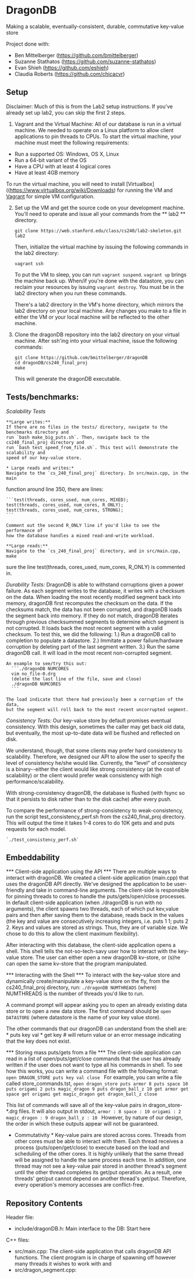 DragonDB
=========

Making a scalable, eventually-consistent, durable, commutative key-value store

Project done with:
  * Ben Mittelberger (https://github.com/bmittelberger)
  * Suzanne Stathatos (https://github.com/suzanne-stathatos)
  * Evan Shieh (https://github.com/eshieh)
  * Claudia Roberts (https://github.com/chicacvr)

## Setup ##

Disclaimer: Much of this is from the Lab2 setup instructions. If you've already set up
lab2, you can skip the first 2 steps.

1. Vagrant and the Virtual Machine: 
  All of our database is run in a virtual machine. We needed to operate on a Linux platform to 
  allow client applications to pin threads to CPUs. To start the virtual machine, your machine
  must meet the following requirements:
  * Run a supported OS: Windows, OS X, Linux
  * Run a 64-bit variant of the OS
  * Have a CPU with at least 4 logical cores
  * Have at least 4GB memory

  To run the virtual machine, you will need to install [Virtualbox]((https://www.virtualbox.org/wiki/Downloads)
  for running the VM and [Vagrant](https://www.vagrantup.com/downloads.html) for simple VM configuration. 

2. Set up the VM and get the source code on your development machine. You'll need to operate 
	and issue all your commands from the ** lab2 ** directory. 

	`git clone https://web.stanford.edu/class/cs240/lab2-skeleton.git lab2`

	Then, initialize the virtual machine by issuing the following commands in the lab2 directory:

    ```vagrant up    #this could take 10-15 minutes
    vagrant ssh
    ```

	To put the VM to sleep, you can run `vagrant suspend`. `vagrant up` brings the machine back up. 
	When/if you're done with the datastore, you can reclaim your resources by issuing `vagrant destroy`. 
	You must be in the lab2 directory when you run these commands.

	There's a lab2 directory in the VM's home directory, which mirrors the lab2 directory on your local 
	machine. Any changes you make to a file in either the VM or your local machine will be reflected
	to the other machine. 

3. Clone the dragonDB repository into the lab2 directory on your virtual machine. After ssh'ing into
   your virtual machine, issue the following commands:
     ```cd lab2
     git clone https://github.com/bmittelberger/dragonDB
     cd dragonDB/cs240_final_proj
     make
     ```

   This will generate the dragonDB executable.

## Tests/benchmarks: ##

  *Scalability Tests*

	**Large writes:**
	If there are no files in the tests/ directory, navigate to the benchmarks directory and 
	run `bash make_big_puts.sh`. Then, navigate back to the cs240_final_proj directory and 
	run `bash test_speed_from_file.sh`. This test will demonstrate the scalability and 
	speed of our key-value store. 

	* Large reads and writes:*
	Navigate to the `cs_240_final_proj` directory. In src/main.cpp, in the main 
  function around line 350, there are lines: 

    ```test(threads, cores_used, num_cores, MIXED);
    test(threads, cores_used, num_cores, R_ONLY);
    test(threads, cores_used, num_cores, STRONG);
    ```

    Comment out the second R_ONLY line if you'd like to see the performance of 
    how the database handles a mixed read-and-write workload.

	**Large reads:**
	Navigate to the `cs_240_final_proj` directory, and in src/main.cpp, make
  sure the line test(threads, cores_used, num_cores, R_ONLY) is commented
  in.

  *Durability Tests:*
  DragonDB is able to withstand corruptions given a power failure. As each segment
  writes to the database, it writes with a checksum on the data. When loading the most
  recently modified segment back into memory, dragonDB first recomputes the 
  checksum on the data. If the checksums match, the data has not been corrupted, 
  and dragonDB loads the segment back into memory. If they do not match, 
  dragonDB iterates through previous checksummed segments to determine which
  segment is not corrupted. It loads back the most recent segment with a valid 
  checksum. To test this, we did the following:
    1.) Run a dragonDB call to completion to populate a datastore.
    2.) Immitate a power failure/hardware corruption by deleting part 
        of the last segment written.
    3.) Run the same dragonDB call. It will load in the most recent
        non-corrupted segment.

    An example to see/try this out:
      ```./dragonDB NUMCORES
      vim no_file-0.drg
      (delete the last line of the file, save and close)
      ./dragonDB NUMCORES
      ```

    The load indicate that there had previously been a corruption of the data, 
    but the segment will roll back to the most recent uncorrupted segment.


  *Consistency Tests:*
  Our key-value store by default promises eventual consistency. With this design, 
  sometimes the caller may get back old data, but eventually, the most up-to-date 
  data will be flushed and reflected on disk.

  We understand, though, that some clients may prefer hard consistency to 
  scalability. Therefore, we designed our API to allow the user to specify 
  the level of consistency he/she would like. Currently, the "level" of 
  consistency is a binary--either the client would like strong consistency
  (at the cost of scalability) or the client would prefer weak
  consistency with high performance/scalability.

  With strong-consistency dragonDB, the database is flushed (with
  fsync so that it persists to disk rather than to the disk cache) after 
  every push.

  To compare the performance of strong-consistency to weak-consistency, 
  run the script test_consistency_perf.sh from the cs240_final_proj
  directory. This will output the time it takes 1-4 cores to do 
  10K gets and and puts requests for each model. 

    `./test_consistency_perf.sh`


## Embeddability ## 
  *** Client-side application using the API ***
  There are multiple ways to interact with dragonDB. We created a client-side application
  (main.cpp) that uses the dragonDB API directly. We've designed the application to 
  be user-friendly and take in command-line arguments. The client-side is responsible for 
  pinning threads to cores to handle the puts/gets/open/close processes. In default
  client-side application (when ./dragonDB is run with no arguments), the client spawns
  two threads, each of which put kev,value pairs and then after saving them to 
  the database, reads back in the values (the key and value are consecutively 
  increasing integers, i.e. puts 1 1; puts 2 2. Keys and values are stored as 
  strings. Thus, they are of variable size. We chose to do this to allow the client 
  maximum flexibility). 

  After interacting with this database, the client-side application opens a shell. This
  shell tells the not-so-tech-savy user how to interact with the key-value store. 
  The user can either open a new dragonDB kv-store, or (s)he can open the same kv-store
  that the program manipulated. 


  *** Interacting with the Shell ***
  To interact with the key-value store and dynamically create/manipulate a 
   key-value store on the fly, from the cs240_final_proj directory, run:
   `./dragonDB NUMTHREADS` (where) NUMTHREADS is the number of threads you'd like
   to run. 

   A command prompt will appear asking you to open an already existing data 
   store or to open a new data store. The first command should be 
   `open DATASTORE` (where datastore is the name of your key value store).
    
   The other commands that our dragonDB can understand from the shell are:
  	* puts key val
  	* get key    # will return value or an error message indicating that the key does not exist.  


  *** Storing mass puts/gets from a file ***
  The client-side application can read in a list of open/puts/get/close commands that 
  the user has already written if the user does not want to type all his commands in shell.
  To see how this works, you can write a command file with the following format:
    ```open DRAGON_STORE
    puts key val
    close
    ```
  For example, you can write a file called store_commands.tst, 
    ```open dragon_store
    puts armor 8
    puts space 10
    puts origami 2
    puts magic_dragon 9
    puts dragon_ball_z 10
    get armor
    get space
    get origami
    get magic_dragon
    get dragon_ball_z
    close
    ```

  This list of commands will save all of the key-value pairs in dragon_store-*.drg files. 
  It will also output in stdout, 
    ```armor : 8
    space : 10
    origami : 2
    magic_dragon : 9
    dragon_ball_z : 10
    ```
    However, by nature of our design, the order in which these outputs appear will 
    not be guaranteed.

 * Commutativity *
    Key-value pairs are stored across cores. Threads from other cores must be able to 
    interact with them. Each thread receives a process (puts/open/get/close) to execute 
    based on the load and scheduling of the other cores. It is highly unlikely that the 
    same thread will be assigned to handle the same process each time. In addition, 
    one thread may not see a key-value pair stored in another thread's segment
    until the other thread completes its get/put operation. As a result, one threads'
    get/put cannot depend on another thread's get/put. Therefore, every operation's
    memory accesses are conflict-free.


## Repository Contents ##

Header file:
  * include/dragonDB.h: Main interface to the DB: Start here

C++ files:
  * src/main.cpp: The client-side application that calls dragonDB API functions.
                  The client program is in charge of spawning off however many
                  threads it wishes to work with and 
  * src/dragon_segment.cpp: 

